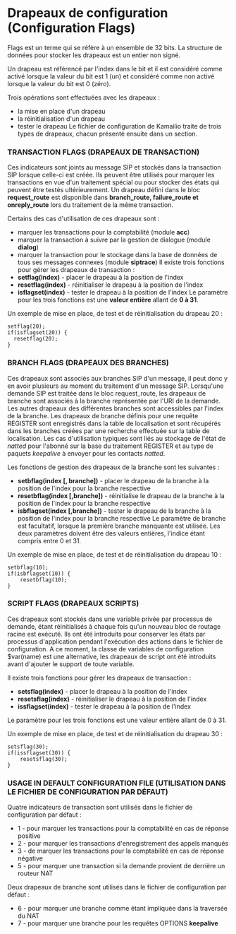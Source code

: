 # Drapeaux de configuration (Configuration Flags)

Flags est un terme qui se réfère à un ensemble de 32 bits. La structure de données pour stocker les drapeaux est un entier non signé.

Un drapeau est référencé par l'index dans le bit et il est considéré comme activé lorsque la valeur du bit est 1 (un) et considéré comme non activé lorsque la valeur du bit est 0 (zéro).


Trois opérations sont effectuées avec les drapeaux : 
* la mise en place d'un drapeau
* la réinitialisation d'un drapeau
* tester le drapeau
Le fichier de configuration de Kamailio traite de trois types de drapeaux, chacun présenté ensuite dans un
section.


### TRANSACTION FLAGS (DRAPEAUX DE TRANSACTION)

Ces indicateurs sont joints au message SIP et stockés dans la transaction SIP lorsque celle-ci est créée. 
Ils peuvent être utilisés pour marquer les transactions en vue d'un traitement spécial ou pour stocker des états qui peuvent être testés ultérieurement.
Un drapeau défini dans le bloc **request_route** est disponible dans **branch_route, failure_route et onreply_route** lors du traitement de la même transaction.

Certains des cas d'utilisation de ces drapeaux sont :
* marquer les transactions pour la comptabilité (module **acc**)
* marquer la transaction à suivre par la gestion de dialogue (module **dialog**)
* marquer la transaction pour le stockage dans la base de données de tous ses messages connexes (module **siptrace**) 
Il existe trois fonctions pour gérer les drapeaux de transaction :
* **setflag(index)** - placer le drapeau à la position de l'index
* **resetflag(index)** - réinitialiser le drapeau à la position de l'index 
* **isflagset(index)** - tester le drapeau à la position de l'index
Le paramètre pour les trois fonctions est une **valeur entière** allant de **0 à 31**.

Un exemple de mise en place, de test et de réinitialisation du drapeau 20 :


    setflag(20); 
    if(isflagset(20)) {
      resetflag(20); 
    }


### BRANCH FLAGS  (DRAPEAUX DES BRANCHES)


Ces drapeaux sont associés aux branches SIP d'un message, il peut donc y en avoir plusieurs au moment du traitement d'un message SIP.
Lorsqu'une demande SIP est traitée dans le bloc request_route, les drapeaux de branche sont associés à la branche représentée par l'URI de la demande. Les autres drapeaux des différentes branches sont accessibles par l'index de la branche.
Les drapeaux de branche définis pour une requête REGISTER sont enregistrés dans la table de localisation et sont récupérés dans les branches créées par une recherche effectuée sur la table de localisation. Les cas d'utilisation typiques sont liés au stockage de l'état de *natted* pour l'abonné sur la base du traitement REGISTER et au type de paquets *keepalive* à envoyer pour les contacts *natted*.

Les fonctions de gestion des drapeaux de la branche sont les suivantes :
* **setbflag(index [, branche])** - placer le drapeau de la branche à la position de l'index pour la branche respective
* **resetbflag(index [,branche])** - réinitialise le drapeau de la branche à la position de l'index pour la branche respective
* **isbflagset(index [,branche])** - tester le drapeau de la branche à la position de l'index pour la branche respective
Le paramètre de branche est facultatif, lorsque la première branche manquante est utilisée. Les deux paramètres doivent être des valeurs entières, l'indice étant compris entre 0 et 31.

Un exemple de mise en place, de test et de réinitialisation du drapeau 10 :

    setbflag(10); 
    if(isbflagset(10)) {
        resetbflag(10);     
    }



### SCRIPT FLAGS  (DRAPEAUX SCRIPTS)



Ces drapeaux sont stockés dans une variable privée par processus de demande, étant réinitialisés à chaque fois qu'un nouveau bloc de routage racine est exécuté. Ils ont été introduits pour conserver les états par processus d'application pendant l'exécution des actions dans le fichier de configuration.
A ce moment, la classe de variables de configuration $var(name) est une alternative, les drapeaux de script ont été introduits avant d'ajouter le support de toute variable.

Il existe trois fonctions pour gérer les drapeaux de transaction :
* **setsflag(index)** - placer le drapeau à la position de l'index
* **resetsflag(index)** - réinitialiser le drapeau à la position de l'index
* **issflagset(index)** - tester le drapeau à la position de l'index

Le paramètre pour les trois fonctions est une valeur entière allant de 0 à 31.

Un exemple de mise en place, de test et de réinitialisation du drapeau 30 :

    setsflag(30); 
    if(issflagset(30)) {
        resetsflag(30);
    }




### USAGE IN DEFAULT CONFIGURATION FILE (UTILISATION DANS LE FICHIER DE CONFIGURATION PAR DÉFAUT)


Quatre indicateurs de transaction sont utilisés dans le fichier de configuration par défaut :
* 1 - pour marquer les transactions pour la comptabilité en cas de réponse positive
* 2 - pour marquer les transactions d'enregistrement des appels manqués
* 3 - de marquer les transactions pour la comptabilité en cas de réponse négative
* 5 - pour marquer une transaction si la demande provient de derrière un routeur NAT

Deux drapeaux de branche sont utilisés dans le fichier de configuration par défaut :

* 6 - pour marquer une branche comme étant impliquée dans la traversée du NAT 
* 7 - pour marquer une branche pour les requêtes OPTIONS **keepalive**






























